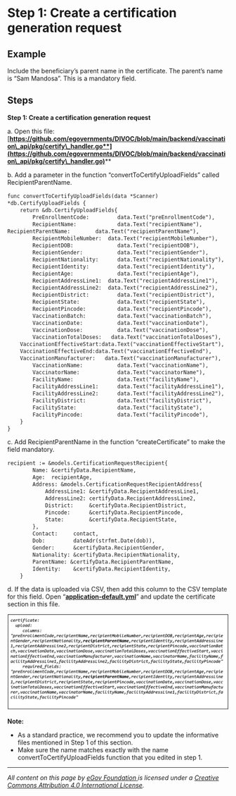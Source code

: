 # Step 1: Create a certification generation request

## Example

Include the beneficiary’s parent name in the certificate. The parent’s name is “Sam Mandosa”. This is a mandatory field.

## **Steps**

**Step 1: Create a certification generation request**

a. Open this file: [**https://github.com/egovernments/DIVOC/blob/main/backend/vaccination\_api/pkg/certify\_handler.go**](https://github.com/egovernments/DIVOC/blob/main/backend/vaccination\_api/pkg/certify\_handler.go)****

b. Add a parameter in the function “convertToCertifyUploadFields” called RecipientParentName.

```
func convertToCertifyUploadFields(data *Scanner) *db.CertifyUploadFields {
	return &db.CertifyUploadFields{
		PreEnrollmentCode:         data.Text("preEnrollmentCode"),
		RecipientName:             data.Text("recipientName"),
RecipientParentName:        data.Text("recipientParentName"),
		RecipientMobileNumber:  data.Text("recipientMobileNumber"),
		RecipientDOB:              data.Text("recipientDOB"),
		RecipientGender:           data.Text("recipientGender"),
		RecipientNationality:      data.Text("recipientNationality"),
		RecipientIdentity:         data.Text("recipientIdentity"),
		RecipientAge:              data.Text("recipientAge"),
		RecipientAddressLine1:  data.Text("recipientAddressLine1"),
		RecipientAddressLine2:  data.Text("recipientAddressLine2"),
		RecipientDistrict:         data.Text("recipientDistrict"),
		RecipientState:            data.Text("recipientState"),
		RecipientPincode:          data.Text("recipientPincode"),
		VaccinationBatch:          data.Text("vaccinationBatch"),
		VaccinationDate:           data.Text("vaccinationDate"),
		VaccinationDose:           data.Text("vaccinationDose"),
		VaccinationTotalDoses:   data.Text("vaccinationTotalDoses"),
	VaccinationEffectiveStart:data.Text("vaccinationEffectiveStart"),
	VaccinationEffectiveEnd:data.Text("vaccinationEffectiveEnd"),
	VaccinationManufacturer:   data.Text("vaccinationManufacturer"),
		VaccinationName:           data.Text("vaccinationName"),
		VaccinatorName:            data.Text("vaccinatorName"),
		FacilityName:              data.Text("facilityName"),
		FacilityAddressLine1:      data.Text("facilityAddressLine1"),
		FacilityAddressLine2:      data.Text("facilityAddressLine2"),
		FacilityDistrict:          data.Text("facilityDistrict"),
		FacilityState:             data.Text("facilityState"),
		FacilityPincode:           data.Text("facilityPincode"),
	}
}
```

c. Add RecipientParentName in the function “createCertificate” to make the field mandatory.

```
recipient := &models.CertificationRequestRecipient{
		Name: &certifyData.RecipientName,
		Age:  recipientAge,
		Address: &models.CertificationRequestRecipientAddress{
			AddressLine1: &certifyData.RecipientAddressLine1,
			AddressLine2: certifyData.RecipientAddressLine2,
			District:     &certifyData.RecipientDistrict,
			Pincode:      &certifyData.RecipientPincode,
			State:        &certifyData.RecipientState,
		},
		Contact:     contact,
		Dob:         dateAdr(strfmt.Date(dob)),
		Gender:      &certifyData.RecipientGender,
		Nationality: &certifyData.RecipientNationality,
		ParentName: &certifyData.RecipientParentName,
		Identity:    &certifyData.RecipientIdentity,
	}
```

d. If the data is uploaded via CSV, then add this column to the CSV template for this field. Open “[**application-default.yml**](https://github.com/egovernments/DIVOC/edit/main/backend/vaccination\_api/config/application-default.yml)” and update the certificate section in this file.

![](<../../../../.gitbook/assets/Screenshot 2021-12-27 at 9.44.26 AM.png>)

**Note:**

* As a standard practice, we recommend you to update the informative files mentioned in Step 1 of this section.
* Make sure the name matches exactly with the name convertToCertifyUploadFields function that you edited in step 1.

****

_All content on this page by_ [_eGov Foundation_ ](https://egov.org.in/)_is licensed under a_ [_Creative Commons Attribution 4.0 International License_](http://creativecommons.org/licenses/by/4.0/)_._
